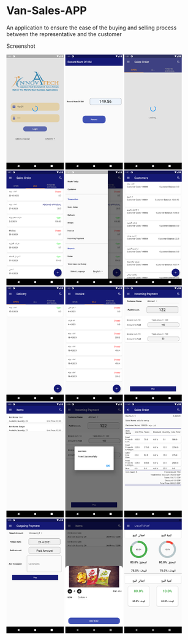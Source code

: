 # Van-Sales-APP
An application to ensure the ease of the buying and selling process between the representative and the customer

Screenshot
<p>
  <img src="1.png" width="150",height="200" />
  <img src="2.png" width="150",height="200" />
  <img src="3.png" width="150",height="200" />
  <img src="4.png"  width="150",height="200" />
  <img src="5.png"  width="150",height="200" />
  <img src="6.png"  width="150",height="200" />
  <img src="7.png" width="150",height="200" />
  <img src="8.png"  width="150",height="200" />
  <img src="9.png"  width="150",height="200" />
  <img src="10.png" width="150",height="200" />
  <img src="11.png" width="150",height="200" />
  <img src="12.png" width="150",height="200" />
  <img src="13.png" width="150",height="200" />
  <img src="15.png" width="150",height="200" />
  <img src="14.png" width="150",height="200" />
   </p>
